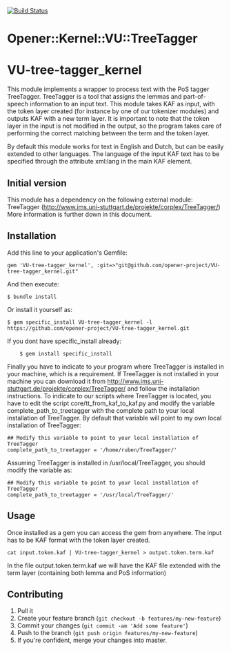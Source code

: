 [![Build Status](https://drone.io/github.com/opener-project/VU-tree-tagger_kernel/status.png)](https://drone.io/github.com/opener-project/VU-tree-tagger_kernel/latest)

# Opener::Kernel::VU::TreeTagger

VU-tree-tagger_kernel
=====================

This module implements a wrapper to process text with the PoS tagger TreeTagger. TreeTagger is a tool that assigns the lemmas and part-of-speech information to an input text.
This module takes KAF as input, with the token layer created (for instance by one of our tokenizer modules) and outputs KAF with a new term layer. It is important to note
that the token layer in the input is not modified in the output, so the program takes care of performing the correct matching between the term and the token layer.

By default this module works for text in English and Dutch, but can be easily extended to other languages. The language of the input KAF text has to be specified through
the attribute xml:lang in the main KAF element.

Initial version
----------------

This module has a dependency on the following external module:
TreeTagger (http://www.ims.uni-stuttgart.de/projekte/corplex/TreeTagger/)
More information is further down in this document.

Installation
------------

Add this line to your application's Gemfile:

    gem 'VU-tree-tagger_kernel', :git=>"git@github.com/opener-project/VU-tree-tagger_kernel.git"

And then execute:
````shell
$ bundle install
`````

Or install it yourself as:
````shell
$ gem specific_install VU-tree-tagger_kernel -l https://github.com/opener-project/VU-tree-tagger_kernel.git
````

If you dont have specific_install already:
````shell
    $ gem install specific_install
````

Finally you have to indicate to your program where TreeTagger is installed in your machine, which is a requirement. If TreeTagger is not installed in your machine
you can download it from http://www.ims.uni-stuttgart.de/projekte/corplex/TreeTagger/ and follow the installation instructions. To indicate to our scripts where
TreeTagger is located, you have to edit the script core/tt_from_kaf_to_kaf.py and modify the variable complete_path_to_treetagger with the complete path to your
local installation of TreeTagger. By default that variable will point to my own local installation of TreeTagger:
````shell
## Modify this variable to point to your local installation of TreeTagger
complete_path_to_treetagger = '/home/ruben/TreeTagger/'
````

Assuming TreeTagger is installed in /usr/local/TreeTagger, you should modify the variable as:
````shell
## Modify this variable to point to your local installation of TreeTagger
complete_path_to_treetagger = '/usr/local/TreeTagger/'
````



Usage
----


Once installed as a gem you can access the gem from anywhere. The input has to be KAF format with the token layer created.

````shell
cat input.token.kaf | VU-tree-tagger_kernel > output.token.term.kaf
````

In the file output.token.term.kaf we will have the KAF file extended with the term layer (containing both lemma and PoS information)


## Contributing

1. Pull it
2. Create your feature branch (`git checkout -b features/my-new-feature`)
3. Commit your changes (`git commit -am 'Add some feature'`)
4. Push to the branch (`git push origin features/my-new-feature`)
5. If you're confident, merge your changes into master.
